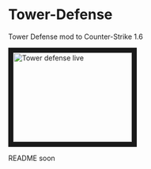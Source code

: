 # Tower-Defense
Tower Defense mod to Counter-Strike 1.6

<a href="http://www.youtube.com/watch?feature=player_embedded&v=O-lF6o7ajxc
" target="_blank"><img src="http://img.youtube.com/vi/O-lF6o7ajxc/0.jpg" 
alt="Tower defense live" width="240" height="180" border="10" /></a>

README soon
